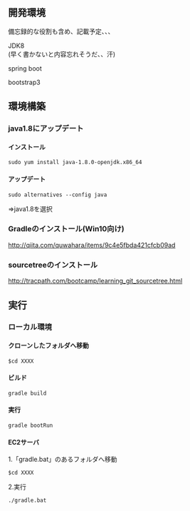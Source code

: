 ## 開発環境
備忘録的な役割も含め、記載予定、、、

JDK8  
(早く書かないと内容忘れそうだ、、汗)

spring boot

bootstrap3  


## 環境構築
### java1.8にアップデート

#### インストール
```sudo yum install java-1.8.0-openjdk.x86_64```

#### アップデート
```sudo alternatives --config java```

⇒java1.8を選択

 
### Gradleのインストール(Win10向け)

http://qiita.com/quwahara/items/9c4e5fbda421cfcb09ad

 
### sourcetreeのインストール

http://tracpath.com/bootcamp/learning_git_sourcetree.html
 
 
## 実行

### ローカル環境
#### クローンしたフォルダへ移動

```$cd XXXX```

#### ビルド

```gradle build```

#### 実行

```gradle bootRun```

#### EC2サーバ
1.「gradle.bat」のあるフォルダへ移動

```$cd XXXX```

2.実行

```./gradle.bat```
